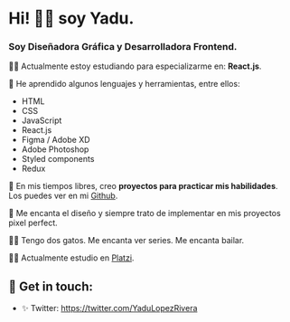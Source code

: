 # Hi! 👋🏼 soy Yadu. 

###  Soy Diseñadora Gráfica y Desarrolladora Frontend. 


💪🏼 Actualmente estoy estudiando para especializarme en: **React.js**.

🥇 He aprendido algunos lenguajes y herramientas, entre ellos: 
* HTML
* CSS
* JavaScript
* React.js
* Figma / Adobe XD
* Adobe Photoshop
* Styled components
* Redux

💖 En mis tiempos libres, creo **proyectos para practicar mis habilidades**.
 Los puedes ver en mi [Github](https://github.com/yadurani). 
 
🌸 Me encanta el diseño y siempre trato de implementar en mis proyectos pixel perfect.

👩😺 Tengo dos gatos. Me encanta ver series. Me encanta bailar.

🎉✨ Actualmente estudio en [Platzi](https://platzi.com).

## 💛 Get in touch: 
* ✨ Twitter: https://twitter.com/YaduLopezRivera

<!--
**yadurani/yadurani** is a ✨ _special_ ✨ repository because its `README.md` (this file) appears on your GitHub profile.
-->
